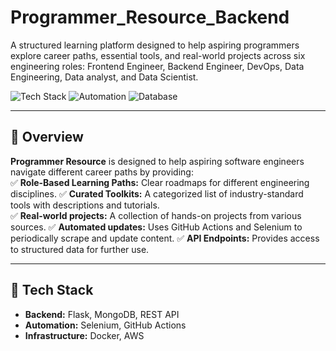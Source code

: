 # Programmer_Resource_Backend

A structured learning platform designed to help aspiring programmers explore career paths, essential tools, and real-world projects across six engineering roles: Frontend Engineer, Backend Engineer, DevOps, Data Engineering, Data analyst, and Data Scientist.

![Tech Stack](https://img.shields.io/badge/Backend-Flask-blue) ![Automation](https://img.shields.io/badge/Automation-GitHub%20Actions-green) ![Database](https://img.shields.io/badge/Database-MongoDB-yellow)  

---

## 🚀 Overview  

**Programmer Resource** is designed to help aspiring software engineers navigate different career paths by providing:  
✅ **Role-Based Learning Paths:** Clear roadmaps for different engineering disciplines.
✅ **Curated Toolkits:** A categorized list of industry-standard tools with descriptions and tutorials.  
✅ **Real-world projects:** A collection of hands-on projects from various sources.
✅ **Automated updates:** Uses GitHub Actions and Selenium to periodically scrape and update content.
✅ **API Endpoints:** Provides access to structured data for further use.

---

## 🔧 Tech Stack  

- **Backend:** Flask, MongoDB, REST API  
- **Automation:** Selenium, GitHub Actions  
- **Infrastructure:** Docker, AWS

